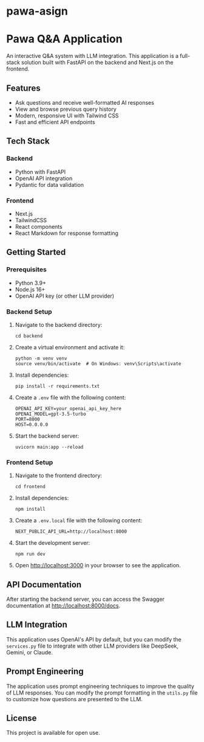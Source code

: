 # pawa-asign
# Pawa Q&A Application

An interactive Q&A system with LLM integration. This application is a full-stack solution built with FastAPI on the backend and Next.js on the frontend.

## Features

- Ask questions and receive well-formatted AI responses
- View and browse previous query history
- Modern, responsive UI with Tailwind CSS
- Fast and efficient API endpoints

## Tech Stack

### Backend
- Python with FastAPI
- OpenAI API integration
- Pydantic for data validation

### Frontend
- Next.js
- TailwindCSS
- React components
- React Markdown for response formatting

## Getting Started

### Prerequisites

- Python 3.9+
- Node.js 16+
- OpenAI API key (or other LLM provider)

### Backend Setup

1. Navigate to the backend directory:
   ```
   cd backend
   ```

2. Create a virtual environment and activate it:
   ```
   python -m venv venv
   source venv/bin/activate  # On Windows: venv\Scripts\activate
   ```

3. Install dependencies:
   ```
   pip install -r requirements.txt
   ```

4. Create a `.env` file with the following content:
   ```
   OPENAI_API_KEY=your_openai_api_key_here
   OPENAI_MODEL=gpt-3.5-turbo
   PORT=8000
   HOST=0.0.0.0
   ```

5. Start the backend server:
   ```
   uvicorn main:app --reload
   ```

### Frontend Setup

1. Navigate to the frontend directory:
   ```
   cd frontend
   ```

2. Install dependencies:
   ```
   npm install
   ```

3. Create a `.env.local` file with the following content:
   ```
   NEXT_PUBLIC_API_URL=http://localhost:8000
   ```

4. Start the development server:
   ```
   npm run dev
   ```

5. Open [http://localhost:3000](http://localhost:3000) in your browser to see the application.

## API Documentation

After starting the backend server, you can access the Swagger documentation at [http://localhost:8000/docs](http://localhost:8000/docs).

## LLM Integration

This application uses OpenAI's API by default, but you can modify the `services.py` file to integrate with other LLM providers like DeepSeek, Gemini, or Claude.

## Prompt Engineering

The application uses prompt engineering techniques to improve the quality of LLM responses. You can modify the prompt formatting in the `utils.py` file to customize how questions are presented to the LLM.

## License

This project is available for open use.
